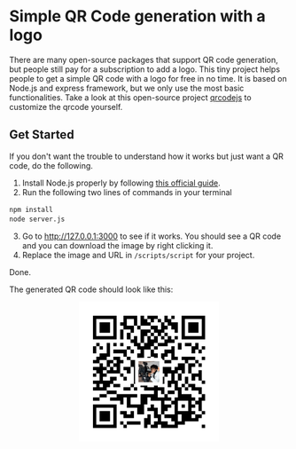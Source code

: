 # Simple QR Code generation with a logo

There are many open-source packages that support QR code generation, but people still pay for a subscription to add a logo. This tiny project helps people to get a simple QR code with a logo for free in no time. It is based on Node.js and express framework, but we only use the most basic functionalities. Take a look at this open-source project [qrcodejs](https://github.com/davidshimjs/qrcodejs) to customize the qrcode yourself.

## Get Started

If you don't want the trouble to understand how it works but just want a QR code, do the following.

1. Install Node.js properly by following [this official guide](https://nodejs.org/en/download/package-manager).
2. Run the following two lines of commands in your terminal

```bash
npm install
node server.js
```

3. Go to http://127.0.0.1:3000 to see if it works. You should see a QR code and you can download the image by right clicking it.
4. Replace the image and URL in `/scripts/script` for your project.

Done.

The generated QR code should look like this:
<p align="center">
<img src="public/QR.png" alt="QR Code Generated" style="width: 50%; display: block; margin-left: auto; margin-right: auto;">
</p>